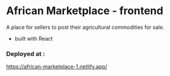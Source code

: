 # African Marketplace - frontend

A place for sellers to post their agricultural commodities for sale.

- built with React

### Deployed at :
https://african-marketplace-1.netlify.app/
